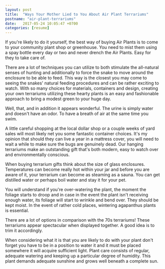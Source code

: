 ```yaml
---
layout: post
title:  "Ways Your Mother Lied to You About Air Plant Terrariums"
postname: "air-plant-terrariums"
date:   2017-05-24 10:05:47 +0700
categories: [resume]
---
```

If you're likely to do it yourself, the best way of buying Air Plants is to come to your community plant shop or greenhouse. You need to mist them using a spay bottle every day or two and never drench the Air Plants. Easy for they to take care of.

There are a lot of techniques you can utilize to both stimulate the all-natural senses of hunting and additionally to force the snake to move around the enclosure to be able to feed. This way is the closest you may come to seeing the snakes' natural feeding procedures and can be rather exciting to watch. With so many choices for materials, containers and design, creating your own terrariums utilizing these hearty plants is an easy and fashionable approach to bring a modest green to your huge day.

Well, that, and in addition it appears wonderful. The urine is simply water and doesn't have an odor. To have a breath of air at the same time you swim.

A little careful shopping at the local dollar shop or a couple weeks of yard sales will most likely net you some fantastic container choices. It's my opinion that should they can live a year in a mattress cover, you will need to wait a while to make sure the bugs are genuinely dead. Our hanging terrariums make an outstanding gift that's both modern, easy to watch over and environmentally conscious.

When buying terrarium gifts think about the size of glass enclosures. Temperatures can become really hot within your jar and before you are aware of it, your terrarium can become as steaming as a sauna. You can get distilled water or perhaps boil water and stay it for your pet.

You will understand if you're over-watering the plant, the moment the foliage starts to droop and in case in the event the plant isn't receiving enough water, its foliage will start to wrinkle and bend over. They should be kept moist. In the event of rather cold places, wintering agapanthus plants is essential.

There are a lot of options in comparison with the 70s terrariums! These terrariums appear spectacular when displayed together. A good idea is to trim it accordingly.

When considering what it is that you are likely to do with your plant don't forget you have to be in a position to water it and it must be placed somewhere it will acquire sufficient light. Plant care consists of regular, adequate watering and keeping up a particular degree of humidity. This plant demands adequate sunshine and grows well beneath a complete sun.
